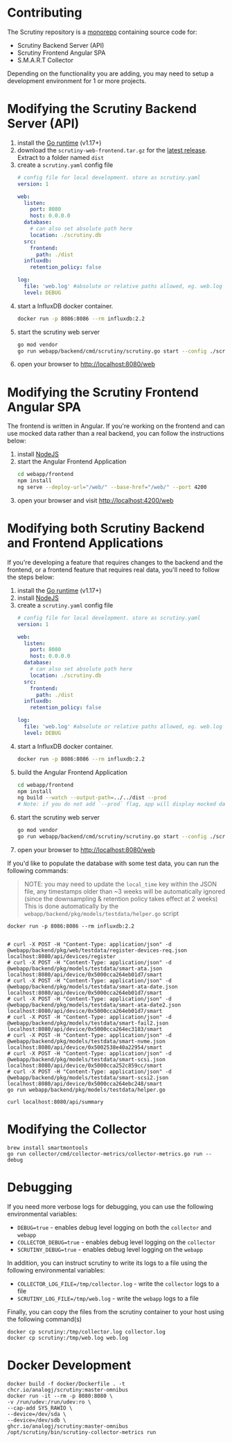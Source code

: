 # Contributing

The Scrutiny repository is a [monorepo](https://en.wikipedia.org/wiki/Monorepo) containing source code for:
- Scrutiny Backend Server (API)
- Scrutiny Frontend Angular SPA
- S.M.A.R.T Collector

Depending on the functionality you are adding, you may need to setup a development environment for 1 or more projects. 

# Modifying the Scrutiny Backend Server (API)

1. install the [Go runtime](https://go.dev/doc/install) (v1.17+)
2. download the `scrutiny-web-frontend.tar.gz` for the [latest release](https://github.com/AnalogJ/scrutiny/releases/latest). Extract to a folder named `dist`
3. create a `scrutiny.yaml` config file
    ```yaml
    # config file for local development. store as scrutiny.yaml
    version: 1
    
    web:
      listen:
        port: 8080
        host: 0.0.0.0
      database:
        # can also set absolute path here
        location: ./scrutiny.db
      src:
        frontend:
          path: ./dist
      influxdb:
        retention_policy: false
    
    log:
      file: 'web.log' #absolute or relative paths allowed, eg. web.log
      level: DEBUG

    ```
4. start a InfluxDB docker container. 
    ```bash
    docker run -p 8086:8086 --rm influxdb:2.2
    ```
5. start the scrutiny web server
    ```bash
    go mod vendor
    go run webapp/backend/cmd/scrutiny/scrutiny.go start --config ./scrutiny.yaml
    ```
6. open your browser to [http://localhost:8080/web](http://localhost:8080/web)

# Modifying the Scrutiny Frontend Angular SPA

The frontend is written in Angular. If you're working on the frontend and can use mocked data rather than a real backend, you can follow the instructions below:

1. install [NodeJS](https://nodejs.org/en/download/)
2. start the Angular Frontend Application
    ```bash
    cd webapp/frontend
    npm install
    ng serve --deploy-url="/web/" --base-href="/web/" --port 4200
    ```
3. open your browser and visit [http://localhost:4200/web](http://localhost:4200/web)

# Modifying both Scrutiny Backend and Frontend Applications
If you're developing a feature that requires changes to the backend and the frontend, or a frontend feature that requires real data, 
you'll need to follow the steps below:

1. install the [Go runtime](https://go.dev/doc/install) (v1.17+)
2. install [NodeJS](https://nodejs.org/en/download/)
3. create a `scrutiny.yaml` config file
    ```yaml
    # config file for local development. store as scrutiny.yaml
    version: 1
    
    web:
      listen:
        port: 8080
        host: 0.0.0.0
      database:
        # can also set absolute path here
        location: ./scrutiny.db
      src:
        frontend:
          path: ./dist
      influxdb:
        retention_policy: false
    
    log:
      file: 'web.log' #absolute or relative paths allowed, eg. web.log
      level: DEBUG

    ```
4. start a InfluxDB docker container.
    ```bash
    docker run -p 8086:8086 --rm influxdb:2.2
    ```
5. build the Angular Frontend Application
    ```bash
    cd webapp/frontend
    npm install
    ng build --watch --output-path=../../dist --prod
    # Note: if you do not add `--prod` flag, app will display mocked data for api calls.
    ```
6. start the scrutiny web server
    ```bash
    go mod vendor
    go run webapp/backend/cmd/scrutiny/scrutiny.go start --config ./scrutiny.yaml
    ```
7. open your browser to [http://localhost:8080/web](http://localhost:8080/web)


If you'd like to populate the database with some test data,  you can run the following commands:

> NOTE: you may need to update the `local_time` key within the JSON file, any timestamps older than ~3 weeks will be automatically ignored
> (since the downsampling & retention policy takes effect at 2 weeks)
> This is done automatically by the `webapp/backend/pkg/models/testdata/helper.go` script

```
docker run -p 8086:8086 --rm influxdb:2.2


# curl -X POST -H "Content-Type: application/json" -d @webapp/backend/pkg/web/testdata/register-devices-req.json localhost:8080/api/devices/register
# curl -X POST -H "Content-Type: application/json" -d @webapp/backend/pkg/models/testdata/smart-ata.json localhost:8080/api/device/0x5000cca264eb01d7/smart
# curl -X POST -H "Content-Type: application/json" -d @webapp/backend/pkg/models/testdata/smart-ata-date.json localhost:8080/api/device/0x5000cca264eb01d7/smart
# curl -X POST -H "Content-Type: application/json" -d @webapp/backend/pkg/models/testdata/smart-ata-date2.json localhost:8080/api/device/0x5000cca264eb01d7/smart
# curl -X POST -H "Content-Type: application/json" -d @webapp/backend/pkg/models/testdata/smart-fail2.json localhost:8080/api/device/0x5000cca264ec3183/smart
# curl -X POST -H "Content-Type: application/json" -d @webapp/backend/pkg/models/testdata/smart-nvme.json localhost:8080/api/device/0x5002538e40a22954/smart
# curl -X POST -H "Content-Type: application/json" -d @webapp/backend/pkg/models/testdata/smart-scsi.json localhost:8080/api/device/0x5000cca252c859cc/smart
# curl -X POST -H "Content-Type: application/json" -d @webapp/backend/pkg/models/testdata/smart-scsi2.json localhost:8080/api/device/0x5000cca264ebc248/smart
go run webapp/backend/pkg/models/testdata/helper.go

curl localhost:8080/api/summary

```

# Modifying the Collector
```
brew install smartmontools
go run collector/cmd/collector-metrics/collector-metrics.go run --debug
```


# Debugging

If you need more verbose logs for debugging, you can use the following environmental variables:

- `DEBUG=true` - enables debug level logging on both the `collector` and `webapp`
- `COLLECTOR_DEBUG=true` - enables debug level logging on the `collector`
- `SCRUTINY_DEBUG=true` - enables debug level logging on the `webapp`

In addition, you can instruct scrutiny to write its logs to a file using the following environmental variables:

- `COLLECTOR_LOG_FILE=/tmp/collector.log` - write the `collector` logs to a file
- `SCRUTINY_LOG_FILE=/tmp/web.log` - write the `webapp` logs to a file

Finally, you can copy the files from the scrutiny container to your host using the following command(s)

```
docker cp scrutiny:/tmp/collector.log collector.log
docker cp scrutiny:/tmp/web.log web.log
```

# Docker Development

```
docker build -f docker/Dockerfile . -t chcr.io/analogj/scrutiny:master-omnibus
docker run -it --rm -p 8080:8080 \
-v /run/udev:/run/udev:ro \
--cap-add SYS_RAWIO \
--device=/dev/sda \
--device=/dev/sdb \
ghcr.io/analogj/scrutiny:master-omnibus
/opt/scrutiny/bin/scrutiny-collector-metrics run
```
